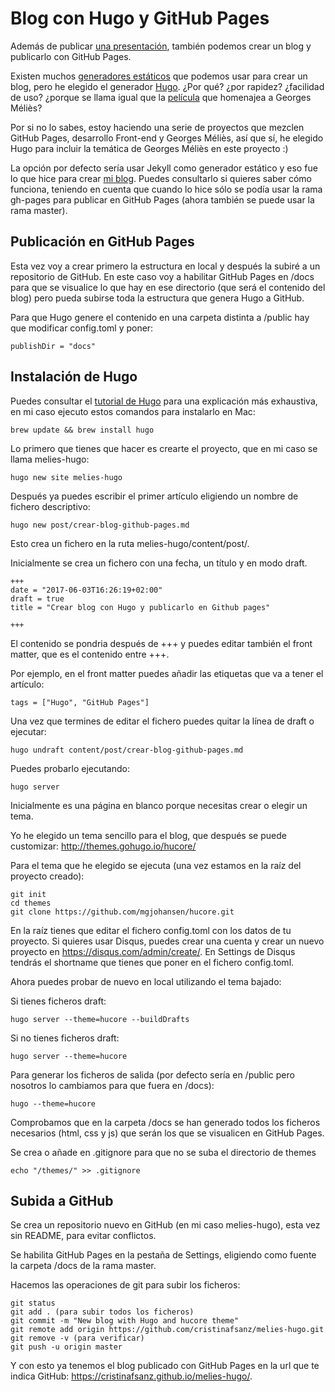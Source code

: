 # Blog con Hugo y GitHub Pages

Además de publicar <a href="https://github.com/cristinafsanz/melies-origen">una presentación</a>, también podemos crear un blog y publicarlo con GitHub Pages.

Existen muchos <a href="https://www.staticgen.com/">generadores estáticos</a> que podemos usar para crear un blog, pero he elegido el generador <a href="http://gohugo.io/">Hugo</a>. ¿Por qué? ¿por rapidez? ¿facilidad de uso? ¿porque se llama igual que la <a href="https://www.filmaffinity.com/es/film504011.html">película</a> que homenajea a Georges Méliès?

Por si no lo sabes, estoy haciendo una serie de proyectos que mezclen GitHub Pages, desarrollo Front-end y Georges Méliès, así que sí, he elegido Hugo para incluir la temática de Georges Méliès en este proyecto :)

La opción por defecto sería usar Jekyll como generador estático y eso fue lo que hice para crear <a href="http://cristinafsanz.github.io/projects/about/">mi blog</a>. Puedes consultarlo si quieres saber cómo funciona, teniendo en cuenta que cuando lo hice sólo se podía usar la rama gh-pages para publicar en GitHub Pages (ahora también se puede usar la rama master).

## Publicación en GitHub Pages 

Esta vez voy a crear primero la estructura en local y después la subiré a un repositorio de GitHub. En este caso voy a habilitar GitHub Pages en /docs para que se visualice lo que hay en ese directorio (que será el contenido del blog) pero pueda subirse toda la estructura que genera Hugo a GitHub.

Para que Hugo genere el contenido en una carpeta distinta a /public hay que modificar config.toml y poner:

	publishDir = "docs"

## Instalación de Hugo

Puedes consultar el <a href="https://gohugo.io/overview/quickstart/">tutorial de Hugo</a> para una explicación más exhaustiva, en mi caso ejecuto estos comandos para instalarlo en Mac:

	brew update && brew install hugo

Lo primero que tienes que hacer es crearte el proyecto, que en mi caso se llama melies-hugo:

	hugo new site melies-hugo

Después ya puedes escribir el primer artículo eligiendo un nombre de fichero descriptivo:

	hugo new post/crear-blog-github-pages.md

Esto crea un fichero en la ruta melies-hugo/content/post/.

Inicialmente se crea un fichero con una fecha, un título y en modo draft. 

	+++
	date = "2017-06-03T16:26:19+02:00"
	draft = true
	title = "Crear blog con Hugo y publicarlo en Github pages"

	+++

El contenido se pondria después de +++ y puedes editar también el front matter, que es el contenido entre +++.

Por ejemplo, en el front matter puedes añadir las etiquetas que va a tener el artículo:

	tags = ["Hugo", "GitHub Pages"]

Una vez que termines de editar el fichero puedes quitar la línea de draft o ejecutar:

	hugo undraft content/post/crear-blog-github-pages.md

Puedes probarlo ejecutando:

	hugo server

Inicialmente es una página en blanco porque necesitas crear o elegir un tema.

Yo he elegido un tema sencillo para el blog, que después se puede customizar: http://themes.gohugo.io/hucore/

Para el tema que he elegido se ejecuta (una vez estamos en la raíz del proyecto creado):

	git init
	cd themes
	git clone https://github.com/mgjohansen/hucore.git

En la raíz tienes que editar el fichero config.toml con los datos de tu proyecto. Si quieres usar Disqus, puedes crear una cuenta y crear un nuevo proyecto en https://disqus.com/admin/create/. En Settings de Disqus tendrás el shortname que tienes que poner en el fichero config.toml.

Ahora puedes probar de nuevo en local utilizando el tema bajado:

Si tienes ficheros draft: 

	hugo server --theme=hucore --buildDrafts

Si no tienes ficheros draft: 

	hugo server --theme=hucore

Para generar los ficheros de salida (por defecto sería en /public pero nosotros lo cambiamos para que fuera en /docs):

	hugo --theme=hucore

Comprobamos que en la carpeta /docs se han generado todos los ficheros necesarios (html, css y js) que serán los que se visualicen en GitHub Pages.

Se crea o añade en .gitignore para que no se suba el directorio de themes

	echo "/themes/" >> .gitignore

## Subida a GitHub

Se crea un repositorio nuevo en GitHub (en mi caso melies-hugo), esta vez sin README, para evitar conflictos.

Se habilita GitHub Pages en la pestaña de Settings, eligiendo como fuente la carpeta /docs de la rama master.

Hacemos las operaciones de git para subir los ficheros:

	git status
	git add . (para subir todos los ficheros)
	git commit -m "New blog with Hugo and hucore theme"
	git remote add origin https://github.com/cristinafsanz/melies-hugo.git
	git remove -v (para verificar)
	git push -u origin master

Y con esto ya tenemos el blog publicado con GitHub Pages en la url que te indica GitHub: https://cristinafsanz.github.io/melies-hugo/.



	


